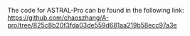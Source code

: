 The code for ASTRAL-Pro can be found in the following link:
https://github.com/chaoszhang/A-pro/tree/825c8b20f3fda03de559d681aa219b58ecc97a3e
